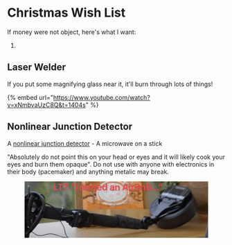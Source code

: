 # Christmas Wish List

If money were not object, here's what I want:

1.



## Laser Welder

If you put some magnifying glass near it, it'll burn through lots of things!

{% embed url="https://www.youtube.com/watch?v=xNmbvaUzC8Q&t=1404s" %}

## Nonlinear Junction Detector

A [nonlinear junction detector](https://en.wikipedia.org/wiki/Nonlinear_junction_detector) - A microwave on a stick

"Absolutely do not point this on your head or eyes and it will likely cook your eyes and burn them opaque". Do not use with anyone with electronics in their body (pacemaker) and anything metalic may break.

<figure><img src="../.gitbook/assets/CleanShot 2024-12-10 at 21.58.15@2x.png" alt=""><figcaption></figcaption></figure>
